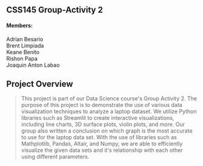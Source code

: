 
## CSS145 Group-Activity 2
#### Members: ####
Adrian Besario \
Brent Limpiada \
Keane Benito \
Rishon Papa \
Joaquin Anton Labao

## Project Overview ##
>This project is part of our Data Science course's Group Activity 2. The purpose of this project is to demonstrate the use of various data visualization techniques to analyze a laptop dataset. We utilize Python libraries such as Streamlit to create interactive visualizations, including line charts, 3D surface plots, violin plots, and more.
>Our group also written a conclusion on which graph is the most accurate to use for the laptop data set. With the use of libraries such as Mathplotlib, Pandas, Altair, and Numpy, we are able to efficiently visualize the given data sets and it's relationship with each other using different parameters.
